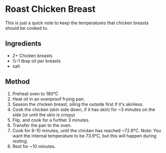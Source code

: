 
# Roast Chicken Breast # 

This is just a quick note to keep the temperatures that chicken breasts should be cooked to.

## Ingredients ## 

- 2+ Chicken breasts
- ½-1 tbsp oil per breasts
- salt

## Method ## 

1. Preheat oven to 180°C
2. Heat oil in an ovenproof frying pan.
2. Season the chicken breast, oiling the outside first if it's skinless.
3. Cook the chicken (skin side down, if it has skin) for ~3 minutes on the side (or until the skin is crispy)
4. Flip, and cook for a further 3 minutes.
5. Transfer the pan to the oven.
6. Cook for 8-10 minutes, until the chicken has reached ~72.8°C. Note: You want the internal temperature to be 73.9°C, but this will happen during resting.
7. Rest for ~10 minutes.

